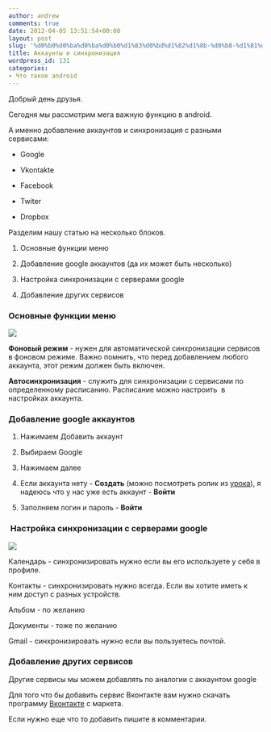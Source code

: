 ```yaml
---
author: andrew
comments: true
date: 2012-04-05 13:51:54+00:00
layout: post
slug: '%d0%b0%d0%ba%d0%ba%d0%b0%d1%83%d0%bd%d1%82%d1%8b-%d0%b8-%d1%81%d0%b8%d0%bd%d1%85%d1%80%d0%be%d0%bd%d0%b8%d0%b7%d0%b0%d1%86%d0%b8%d1%8f'
title: Аккаунты и синхронизация
wordpress_id: 131
categories:
- Что такое android
---
```


Добрый день друзья.





Сегодня мы рассмотрим мега важную функцию в android. 


 <!-- more -->


А именно добавление аккаунтов и синхронизация с разными сервисами:








  * Google



  * Vkontakte



  * Facebook



  * Twiter



  * Dropbox






Разделим нашу статью на несколько блоков.








  1. Основные функции меню



  2. Добавление google аккаунтов (да их может быть несколько)



  3. Настройка синхронизации с серверами google



  4. Добавление других сервисов






### Основные функции меню





![](http://android-helper.com.ua/images/uploads/2012/04/device-2012-04-05-160303-200x300.png)




**Фоновый режим** - нужен для автоматической синхронизации сервисов в фоновом режиме. Важно помнить, что перед добавлением любого аккаунта, этот режим должен быть включен.





**Автосинхронизация** - служить для синхронизации с сервисами по определенному расписанию. Расписание можно настроить  в настройках аккаунта.





### Добавление google аккаунтов 












  1. Нажимаем Добавить аккаунт



  2. Выбираем Google



  3. Нажимаем далее



  4. Если аккаунта нету - **Создать** (можно посмотреть ролик из [урока](http://android-helper.com.ua/?p=127)), я надеюсь что у нас уже есть аккаунт - **Войти**



  5. Заполняем логин и пароль - **Войти**






















###  Настройка синхронизации с серверами google













![](http://android-helper.com.ua/images/uploads/2012/04/device-2012-04-05-164032-200x300.png)




Календарь - синхронизировать нужно если вы его используете у себя в профиле.





Контакты - синхронизировать нужно всегда. Если вы хотите иметь к ним доступ с разных устройств.





Альбом - по желанию





Документы - тоже по желанию





Gmail - синхронизировать нужно если вы пользуетесь почтой.





### Добавление других сервисов





Другие сервисы мы можем добавлять по аналогии с аккаунтом google





Для того что бы добавить сервис Вконтакте вам нужно скачать программу [Вконтакте](https://play.google.com/store/apps/details?id=com.vkontakte.android&feature=search_result#?t=W251bGwsMSwxLDEsImNvbS52a29udGFrdGUuYW5kcm9pZCJd) с маркета.









Если нужно еще что то добавить пишите в комментарии.
